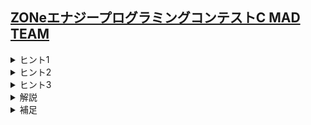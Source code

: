 <!--
author: HARADA Kento
-->
## [ZONeエナジープログラミングコンテストC MAD TEAM](https://atcoder.jp/contests/zone2021/tasks/zone2021_c)

<details><summary> ヒント1 </summary>

最小値の最大化なので、二分探索が使えないか考えましょう。

</details>

<details><summary> ヒント2 </summary>

「チームの総合力を $x$ 以上にできるか？」という判定問題を考えましょう。

</details>

<details><summary> ヒント3 </summary>

能力値の種類数が少ないことに注目しましょう。

</details>

<details><summary> 解説 </summary>
チームメンバーの選び方を全て試していては時間が足りません。これは、メンバー候補の数が多いことが原因なので、どうにかしてメンバー候補の数を減らしたいです。

そこで、答えを二分探索します。最小値の最大化や最大値の最小化をする場合は、二分探索が有効であることが多いです。

「チームの総合力を $x$ 以上にできるか？」という判定問題を考えます。  
判定問題を考える上では、各メンバーの能力値が $x$ 以上か、$x$ 未満かという情報のみあれば十分です。よって、各メンバーの能力値を、$x$ 以上の場合は $1$ 、$x$ 未満の場合は $0$ という具合に圧縮することができます。これは、「ある値との大小のみが重要な場合は2値に変換できる」という典型テクニックです。  [この考え方を使う問題](https://atcoder.jp/contests/abc107/tasks/arc101_b)
  
以上の考察を踏まえると、能力値を01に圧縮した後は能力値の組としてあり得るものが $2^5 = 32$ 種類しか無いことが分かります。

例えば、チームの総合力を5以上にできるか？という判定問題を考える際は、  
$(A,B,C,D,E) = (1,6,2,2,7)$  
の人と  
$(A,B,C,D,E) = (1,7,1,3,9)$  
の人はどちらも圧縮すると  
$(A',B',C',D',E') = (0,1,0,0,1)$  
になるため区別する必要がありません。

このように考えると、圧縮後の能力値が一致するメンバーを取り除くことができます。従って、メンバー候補の数が多いという課題が解消され、メンバーの選び方を全探索できるようになります。全探索により判定問題が解けるので、この問題を解くことができました。計算量は、能力値の種類を $M$、採用する人数を $K$、二分探索の上限を $X$ として、$\mathrm{O}((NM+2^{MK})\log(X))$ です。


実装例 (C++)
```cpp
#include <bits/stdc++.h>
using namespace std;

int main(){
    int n;
    cin >> n;
    const int m = 5;
    const int m2 = 1<<m;
    vector<vector<int>> a(n,vector<int>(m));
    for(int i = 0;i < n;i++){
        for(int j = 0;j < m;j++){
            cin >> a[i][j];
        }
    }
    auto f = [&](int x){
        vector<int> exist(m2);
        for(int i = 0;i < n;i++){
            int bit = 0;
            for(int j = 0;j < m;j++){
                if(x <= a[i][j]) bit |= 1<<j;
            }
            exist[bit] = 1;
        }
        for(int i = 0;i < m2;i++){
            if(exist[i] == 0) continue;
            for(int j = i;j < m2;j++){
                if(exist[j] == 0) continue;
                for(int k = j;k < m2;k++){
                    if(exist[k] == 0) continue;
                    if(((i|j)|k) == m2-1) return true;
                }
            }
        }
        return false;
    };
    int ok = 0,ng = 1e9+10;
    while(abs(ok-ng)>1){
        int mid = (ok+ng)/2;
        if(f(mid)) ok = mid;
        else ng = mid;
    }
    cout << ok << endl;
}
```

</details>

<details><summary>補足</summary>
この問題における重要な典型テクニックとして、「問題で与えられる定数に注目する」というものもあります。

今回の問題では、能力値の種類数が5種類（定数）でした。このような場合は、その数が小さいことや、性質が良いことを利用できる場合があります。

この問題では、能力値の種類数が少ないことに注目すると、2値に圧縮して組み合わせを全探索できないか？というアイディアを思いつくことができます。

- [数が小さいことを利用する問題](https://onlinejudge.u-aizu.ac.jp/-challenges/sources/ICPC/Prelim/1651?year=2021)  
- [数の性質が良いことを利用する問題](https://atcoder.jp/contests/abc135/tasks/abc135_d)
</details>

